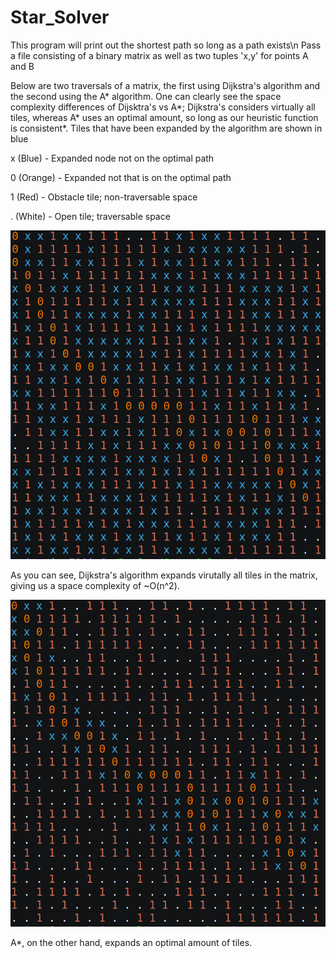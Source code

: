 # Star_Solver

This program will print out the shortest path so long as a path exists\n
Pass a file consisting of a binary matrix as well as two tuples 'x,y' for points A and B

Below are two traversals of a matrix, the first using Dijkstra's algorithm and the second using the A\* algorithm. One can clearly see the space complexity differences of Dijsktra's vs A\*; Dijkstra's considers virtually all tiles, whereas A\* uses an optimal amount, so long as our heuristic function is consistent\*. Tiles that have been expanded by the algorithm are shown in blue

x (Blue) - Expanded node not on the optimal path

0 (Orange) - Expanded not that is on the optimal path

1 (Red) - Obstacle tile; non-traversable space

. (White) - Open tile; traversable space

<img src="./Dijkstra_1.png" alt="Dijkstra"/>

As you can see, Dijkstra's algorithm expands virutally all tiles in the matrix, giving us a space complexity of ~O(n^2).

<img src="./A_star1.png" alt="A*"/>

A\*, on the other hand, expands an optimal amount of tiles.
